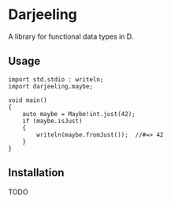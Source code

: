 # Darjeeling

A library for functional data types in D.

## Usage

```dlang
import std.stdio : writeln;
import darjeeling.maybe;

void main()
{
    auto maybe = Maybe!int.just(42);
    if (maybe.isJust)
    {
        writeln(maybe.fromJust());  //#=> 42
    }
}
```

## Installation

TODO
